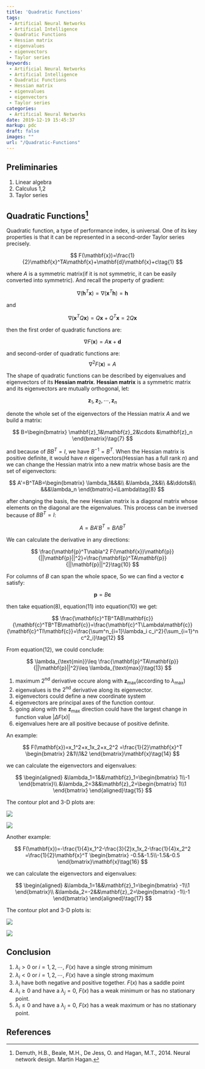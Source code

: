 ```yaml
---
title: 'Quadratic Functions'
tags:
 - Artificial Neural Networks
 - Artificial Intelligence
 - Quadratic Functions
 - Hessian matrix
 - eigenvalues 
 - eigenvectors
 - Taylor series
keywords:
 - Artificial Neural Networks
 - Artificial Intelligence
 - Quadratic Functions
 - Hessian matrix
 - eigenvalues 
 - eigenvectors
 - Taylor series
categories:
 - Artificial Neural Networks
date: 2019-12-19 15:45:37
markup: pdc
draft: false
images: ""
url: "/Quadratic-Functions"
---
```


## Preliminaries
1. Linear algebra
1. Calculus 1,2
1. Taylor series


## Quadratic Functions[^1]
Quadratic function, a type of performance index, is universal. One of its key properties is that it can be represented in a second-order Taylor series precisely.

$$
F(\mathbf{x})=\frac{1}{2}\mathbf{x}^TA\mathbf{x}+\mathbf{d}\mathbf{x}+c\tag{1}
$$


where $A$ is a symmetric matrix(if it is not symmetric, it can be easily converted into symmetric). 
And recall the property of gradient:

$$
\nabla (\mathbf{h}^T\mathbf{x})=\nabla (\mathbf{x}^T\mathbf{h})=\mathbf{h}\tag{2}
$$

and 

$$
\nabla (\mathbf{x}^TQ\mathbf{x})=Q\mathbf{x}+Q^T\mathbf{x}=2Q\mathbf{x}\tag{3}
$$

then the first order of quadratic functions are:

$$
\nabla F(\mathbf{x})=A\mathbf{x}+\mathbf{d}\tag{4}
$$

and second-order of quadratic functions are:
$$
\nabla^2 F(\mathbf{x})=A\tag{5}
$$



The shape of quadratic functions can be described by eigenvalues and eigenvectors of its **Hessian matrix**. **Hessian matrix** is a symmetric matrix and its eigenvectors are mutually orthogonal, let:

$$
\mathbf{z}_1,\mathbf{z}_2,\cdots ,\mathbf{z}_n\tag{6}
$$

denote the whole set of the eigenvectors of the Hessian matrix $A$ and we build a matrix:

$$
B=\begin{bmatrix}
    \mathbf{z}_1&\mathbf{z}_2&\cdots &\mathbf{z}_n
\end{bmatrix}\tag{7}
$$

and because of $BB^T=I$, we have $B^{-1}=B^T$. When the Hessian matrix is positive definite, it would have $n$ eigenvectors(Hessian has a full rank $n$) and we can change the Hessian matrix into a new matrix whose basis are the set of eigenvectors:

$$
A'=B^TAB=\begin{bmatrix}
\lambda_1&&&\\
&\lambda_2&&\\
&&\ddots&\\
&&&\lambda_n
\end{bmatrix}=\Lambda\tag{8}
$$

after changing the basis, the new Hessian matrix is a diagonal matrix whose elements on the diagonal are the eigenvalues. This process can be inversed because of $BB^T=I$:

$$
A=BA'B^T=B\Lambda B^T\tag{9}
$$

We can calculate the derivative in any directions:

$$
\frac{\mathbf{p}^T\nabla^2 F(\mathbf{x})\mathbf{p}}{||\mathbf{p}||^2}=\frac{\mathbf{p}^TA\mathbf{p}}{||\mathbf{p}||^2}\tag{10}
$$

For columns of $B$ can span the whole space, So we can find a vector $\mathbf{c}$ satisfy:

$$
\mathbf{p}=B\mathbf{c}\tag{11}
$$

then take equation(8), equation(11) into equation(10) we get:

$$
\frac{\mathbf{c}^TB^TAB\mathbf{c}}{\mathbf{c}^TB^TB\mathbf{c}}=\frac{\mathbf{c}^T\Lambda\mathbf{c}}{\mathbf{c}^TI\mathbf{c}}=\frac{\sum^n_{i=1}\lambda_i c_i^2}{\sum_{i=1}^n c^2_i}\tag{12}
$$

From equation(12), we could conclude:

$$
\lambda_{\text{min}}\leq \frac{\mathbf{p}^TA\mathbf{p}}{||\mathbf{p}||^2}\leq \lambda_{\text{max}}\tag{13}
$$

1. maximum $2^{\text{nd}}$ derivative occure along with $\mathbf{z}_{\text{max}}$(according to $\lambda_{\text{max}}$)
2. eigenvalues is the $2^{\text{nd}}$ derivative along its eigenvector.
3. eigenvectors could define a new coordinate system
4. eigenvectors are principal axes of the function contour.
5. going along with the $\mathbf{z}_{\text{max}}$ direction could have the largest change in function value $|\Delta F(x)|$ 
6. eigenvalues here are all positive because of positive definite.

An example:

$$
F(\mathbf{x})=x_1^2+x_1x_2+x_2^2
=\frac{1}{2}\mathbf{x}^T
\begin{bmatrix}
    2&1\\1&2
\end{bmatrix}\mathbf{x}\tag{14}
$$

we can calculate the eigenvectors and eigenvalues:

$$
\begin{aligned}
    &\lambda_1=1&&\mathbf{z}_1=\begin{bmatrix}
        1\\-1
    \end{bmatrix}\\
    &\lambda_2=3&&\mathbf{z}_2=\begin{bmatrix}
        1\\1
    \end{bmatrix}
\end{aligned}\tag{15}
$$

The contour plot and 3-D plots are:

![](https://raw.githubusercontent.com/Tony-Tan/picgo_images_bed/master/2022_05_01_22_40_contour_1.jpeg)

![](https://raw.githubusercontent.com/Tony-Tan/picgo_images_bed/master/2022_05_01_22_41_3_D_1.gif)









Another example:

$$
F(\mathbf{x})=-\frac{1}{4}x_1^2-\frac{3}{2}x_1x_2-\frac{1}{4}x_2^2
=\frac{1}{2}\mathbf{x}^T
\begin{bmatrix}
    -0.5&-1.5\\-1.5&-0.5
\end{bmatrix}\mathbf{x}\tag{16}
$$

we can calculate the eigenvectors and eigenvalues:

$$
\begin{aligned}
    &\lambda_1=1&&\mathbf{z}_1=\begin{bmatrix}
        -1\\1
    \end{bmatrix}\\
    &\lambda_2=-2&&\mathbf{z}_2=\begin{bmatrix}
        -1\\-1
    \end{bmatrix}
\end{aligned}\tag{17}
$$

The contour plot and 3-D plots is:

![](https://raw.githubusercontent.com/Tony-Tan/picgo_images_bed/master/2022_05_01_22_40_contour_2.jpeg)

![](https://raw.githubusercontent.com/Tony-Tan/picgo_images_bed/master/2022_05_01_22_44_3_D_2.gif)

## Conclusion
1. $\lambda_i>0$ or $i=1,2,\cdots$, $F(x)$ have a single strong minimum
2. $\lambda_i<0$ or $i=1,2,\cdots$, $F(x)$ have a single strong maximum
3. $\lambda_i$ have both negative and positive together. $F(x)$ has a saddle point
4.  $\lambda_i\geq 0$ and have a $\lambda_j=0$, $F(x)$ has a weak minimum or has no stationary point.
5.   $\lambda_i\leq 0$ and have a $\lambda_j=0$, $F(x)$ has a weak maximum or has no stationary point.

## References
[^1]: Demuth, H.B., Beale, M.H., De Jess, O. and Hagan, M.T., 2014. Neural network design. Martin Hagan.

